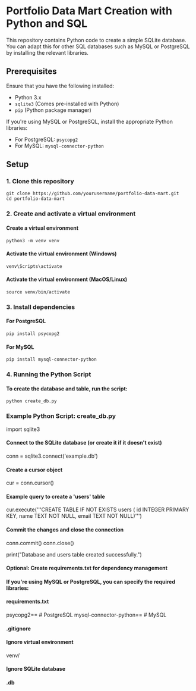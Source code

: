 # Portfolio Data Mart Creation with Python and SQL

This repository contains Python code to create a simple SQLite database. You can adapt this for other SQL databases such as MySQL or PostgreSQL by installing the relevant libraries.

## Prerequisites

Ensure that you have the following installed:

- Python 3.x
- `sqlite3` (Comes pre-installed with Python)
- `pip` (Python package manager)

If you're using MySQL or PostgreSQL, install the appropriate Python libraries:

- For PostgreSQL: `psycopg2`
- For MySQL: `mysql-connector-python`

## Setup

### 1. Clone this repository
```
git clone https://github.com/yourusername/portfolio-data-mart.git
cd portfolio-data-mart
```
### 2. Create and activate a virtual environment
#### Create a virtual environment
```
python3 -m venv venv
```
#### Activate the virtual environment (Windows)
```
venv\Scripts\activate
```
#### Activate the virtual environment (MacOS/Linux)
```
source venv/bin/activate
```
### 3. Install dependencies

#### For PostgreSQL
```
pip install psycopg2
```
#### For MySQL
```
pip install mysql-connector-python
```
### 4. Running the Python Script
#### To create the database and table, run the script:
```
python create_db.py
```
### Example Python Script: create_db.py

import sqlite3

#### Connect to the SQLite database (or create it if it doesn't exist)
conn = sqlite3.connect('example.db')

#### Create a cursor object
cur = conn.cursor()

#### Example query to create a 'users' table
cur.execute('''CREATE TABLE IF NOT EXISTS users (
               id INTEGER PRIMARY KEY,
               name TEXT NOT NULL,
               email TEXT NOT NULL)''')

#### Commit the changes and close the connection
conn.commit()
conn.close()

print("Database and users table created successfully.")

#### Optional: Create requirements.txt for dependency management
#### If you're using MySQL or PostgreSQL, you can specify the required libraries:
#### requirements.txt

psycopg2==<version>        # PostgreSQL
mysql-connector-python==<version>  # MySQL

#### .gitignore
#### Ignore virtual environment
venv/

#### Ignore SQLite database
#### .db

